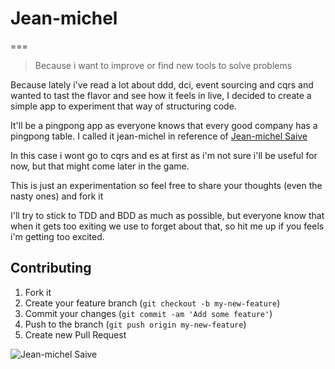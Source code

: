 # Jean-michel
===

> Because i want to improve or find new tools to solve problems

Because lately i've read a lot about ddd, dci, event sourcing and cqrs and wanted to tast the flavor and see how it feels in live,
I decided to create a simple app to experiment that way of structuring code.

It'll be a pingpong app as everyone knows that every good company has a pingpong table.
I called it jean-michel in reference of [Jean-michel Saive](http://en.wikipedia.org/wiki/Jean-Michel_Saive)

In this case i wont go to cqrs and es at first as i'm not sure i'll be useful for now, but that might come later in the game.

This is just an experimentation so feel free to share your thoughts (even the nasty ones) and fork it

I'll try to stick to TDD and BDD as much as possible, but everyone know that when it gets too exiting we use to forget about that, so hit me up if you feels i'm getting too excited.


## Contributing

1. Fork it
2. Create your feature branch (`git checkout -b my-new-feature`)
3. Commit your changes (`git commit -am 'Add some feature'`)
4. Push to the branch (`git push origin my-new-feature`)
5. Create new Pull Request


![Jean-michel Saive](http://2.bp.blogspot.com/-Jq-vncke9m4/TiMhdPI9MXI/AAAAAAAAAoc/xMlDPg1bodg/s1600/saive.jpg "Jean-Michel")
